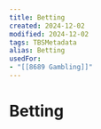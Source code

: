 ```yaml
---
title: Betting
created: 2024-12-02
modified: 2024-12-02
tags: TBSMetadata
alias: Betting
usedFor:
- "[[8689 Gambling]]"
---
```

# Betting
